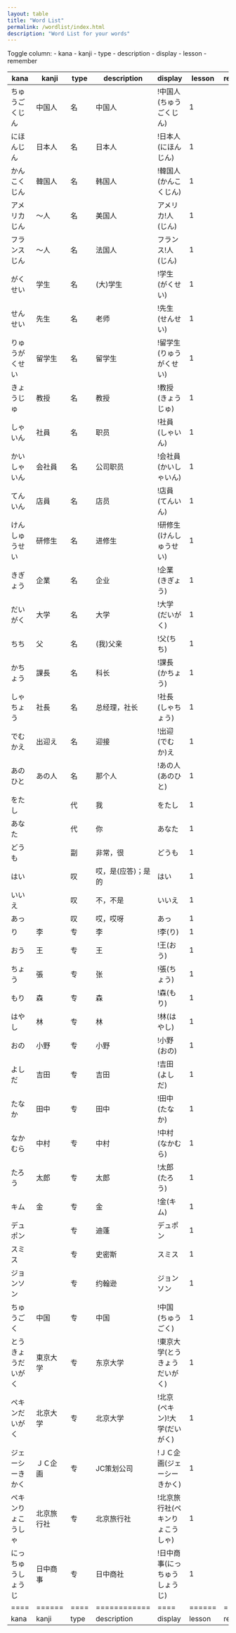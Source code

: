 ```yaml
---
layout: table
title: "Word List"
permalink: /wordlist/index.html
description: "Word List for your words"
---
```


<div>
Toggle column:
- <a class="toggle-vis" data-column="0">kana</a>
- <a class="toggle-vis" data-column="1">kanji</a>
- <a class="toggle-vis" data-column="2">type</a>
- <a class="toggle-vis" data-column="3">description</a>
- <a class="toggle-vis" data-column="4">display</a>
- <a class="toggle-vis" data-column="5">lesson</a>
- <a class="toggle-vis" data-column="6">remember</a>
</div>

| kana               | kanji      | type | description        | display                         | lesson | remember |
| ----               | ------     | ---- | ------------       | ----                            | ------ | ------   |
| ちゅうごくじん     | 中国人     | 名   | 中国人             | !中国人(ちゅうごくじん)         | 1      |          |
| にほんじん         | 日本人     | 名   | 日本人             | !日本人(にほんじん)             | 1      |          |
| かんこくじん       | 韓国人     | 名   | 韩国人             | !韓国人(かんこくじん)           | 1      |          |
| アメリカじん       | ～人       | 名   | 美国人             | アメリカ!人(じん)               | 1      |          |
| フランスじん       | ～人       | 名   | 法国人             | フランス!人(じん)               | 1      |          |
| がくせい           | 学生       | 名   | (大)学生           | !学生(がくせい)                 | 1      |          |
| せんせい           | 先生       | 名   | 老师               | !先生(せんせい)                 | 1      |          |
| りゅうがくせい     | 留学生     | 名   | 留学生             | !留学生(りゅうがくせい)         | 1      |          |
| きょうじゅ         | 教授       | 名   | 教授               | !教授(きょうじゅ)               | 1      |          |
| しゃいん           | 社員       | 名   | 职员               | !社員(しゃいん)                 | 1      |          |
| かいしゃいん       | 会社員     | 名   | 公司职员           | !会社員(かいしゃいん)           | 1      |          |
| てんいん           | 店員       | 名   | 店员               | !店員(てんいん)                 | 1      |          |
| けんしゅうせい     | 研修生     | 名   | 进修生             | !研修生(けんしゅうせい)         | 1      |          |
| きぎょう           | 企業       | 名   | 企业               | !企業(きぎょう)                 | 1      |          |
| だいがく           | 大学       | 名   | 大学               | !大学(だいがく)                 | 1      |          |
| ちち               | 父         | 名   | (我)父亲           | !父(ちち)                       | 1      |          |
| かちょう           | 課長       | 名   | 科长               | !課長(かちょう)                 | 1      |          |
| しゃちょう         | 社長       | 名   | 总经理，社长       | !社長(しゃちょう)               | 1      |          |
| でむかえ           | 出迎え     | 名   | 迎接               | !出迎(でむか)え                 | 1      |          |
| あのひと           | あの人     | 名   | 那个人             | !あの人(あのひと)               | 1      |          |
| をたし             |            | 代   | 我                 | をたし                          | 1      |          |
| あなた             |            | 代   | 你                 | あなた                          | 1      |          |
| どうも             |            | 副   | 非常，很           | どうも                          | 1      |          |
| はい               |            | 叹   | 哎，是(应答)；是的 | はい                            | 1      |          |
| いいえ             |            | 叹   | 不，不是           | いいえ                          | 1      |          |
| あっ               |            | 叹   | 哎，哎呀           | あっ                            | 1      |          |
| り                 | 李         | 专   | 李                 | !李(り)                         | 1      |          |
| おう               | 王         | 专   | 王                 | !王(おう)                       | 1      |          |
| ちょう             | 張         | 专   | 张                 | !張(ちょう)                     | 1      |          |
| もり               | 森         | 专   | 森                 | !森(もり)                       | 1      |          |
| はやし             | 林         | 专   | 林                 | !林(はやし)                     | 1      |          |
| おの               | 小野       | 专   | 小野               | !小野(おの)                     | 1      |          |
| よしだ             | 吉田       | 专   | 吉田               | !吉田(よしだ)                   | 1      |          |
| たなか             | 田中       | 专   | 田中               | !田中(たなか)                   | 1      |          |
| なかむら           | 中村       | 专   | 中村               | !中村(なかむら)                 | 1      |          |
| たろう             | 太郎       | 专   | 太郎               | !太郎(たろう)                   | 1      |          |
| キム               | 金         | 专   | 金                 | !金(キム)                       | 1      |          |
| デュポン           |            | 专   | 迪蓬               | デュポン                        | 1      |          |
| スミス             |            | 专   | 史密斯             | スミス                          | 1      |          |
| ジョンソン         |            | 专   | 约翰逊             | ジョンソン                      | 1      |          |
| ちゅうごく         | 中国       | 专   | 中国               | !中国(ちゅうごく)               | 1      |          |
| とうきょうだいがく | 東京大学   | 专   | 东京大学           | !東京大学(とうきょうだいがく)   | 1      |          |
| ペキンだいがく     | 北京大学   | 专   | 北京大学           | !北京(ペキン)!大学(だいがく)    | 1      |          |
| ジェーシーきかく   | ＪＣ企画   | 专   | JC策划公司         | !ＪＣ企画(ジェーシーきかく)     | 1      |          |
| ペキンりょこうしゃ | 北京旅行社 | 专   | 北京旅行社         | !北京旅行社(ペキンりょこうしゃ) | 1      |          |
| にっちゅうしょうじ | 日中商事   | 专   | 日中商社           | !日中商事(にっちゅうしょうじ)   | 1      |          |
| ====               | ======     | ==== | ============       | ====                            | ====== | ======   |
| kana               | kanji      | type | description        | display                         | lesson | remember |

<script>
$(document).ready(function() {
  $('td').each(function() {
    var content = $(this).html();
    if (content.indexOf('!') >= 0) {
      content = content.replace(/!(.*?)\((.*?)\)/g, '<rt></rt>$1<rt>$2</rt>');
      $(this).html('<ruby>' + content + '</ruby>');
    }
  });
  $('a.toggle-vis').on('click', function(e) {
    e.preventDefault();
    var column = table.column( $(this).attr('data-column') );
    column.visible(!column.visible());
  });
  function inithidecolumn() {
    var column = table.column(1);
    column.visible(false);
  }
  setTimeout(inithidecolumn, 300);
});
</script>
